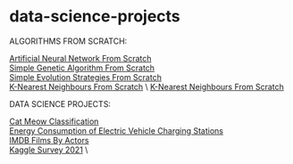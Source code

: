 # data-science-projects
ALGORITHMS FROM SCRATCH:

[Artificial Neural Network From Scratch](anns-from-scratch/simple_ann_from_scratch.py) \
[Simple Genetic Algorithm From Scratch](genetic-algorithm/simple_genetic_algorithms.py) \
[Simple Evolution Strategies From Scratch](genetic-algorithm/simple_evolution_strategies.py) \
[K-Nearest Neighbours From Scratch](ml-algorithms-from-scratch/knn.py) \ 
[K-Nearest Neighbours From Scratch](ml-algorithms-from-scratch/linear_regression.py)

DATA SCIENCE PROJECTS:

[Cat Meow Classification](cat-meow-classification/Code_Cat-Meow_Classification.ipynb) \
[Energy Consumption of Electric Vehicle Charging Stations](electric_vehicle_charging_station_energy_consumption/Code_Electric-Vehicle-Charging-Station-Energy-Consumption.ipynb) \
[IMDB Films By Actors](imdb-films-by-actor-for-10k-actors/Code_Imdb-Films-By-Actor.ipynb) \
[Kaggle Survey 2021](kaggle-survey-2021/Code_Kaggle-Survey-2021.ipynb) \
